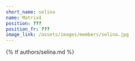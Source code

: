 ```yaml
---
short_name: selina
name: Matrix4
position: ???
position_fr: ???
image_link: /assets/images/members/selina.jpg
---
```

{% tf authors/selina.md %}